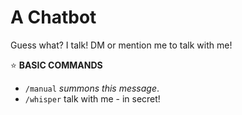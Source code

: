 # A Chatbot
Guess what? I talk!
DM or mention me to talk with me!

:star: **BASIC COMMANDS** 
- `/manual` *summons this message*.
- `/whisper` talk with me - in secret!